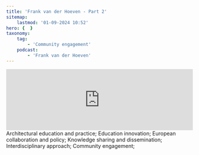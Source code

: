 ```yaml
---
title: 'Frank van der Hoeven - Part 2'
sitemap:
    lastmod: '01-09-2024 10:52'
hero: {  }
taxonomy:
    tag:
        - 'Community engagement'
    podcast:
        - 'Frank van der Hoeven'
---
```


<iframe title="digineb" width="100%" height="166" scrolling="no" frameborder="no" allow="autoplay" src="https://w.soundcloud.com/player/?url=https%3A//api.soundcloud.com/tracks/1908103331&color=%234b4815&auto_play=false&hide_related=false&show_comments=true&show_user=true&show_reposts=false&show_teaser=false"></iframe>
Architectural education and practice;
Education innovation;
European collaboration and policy;
Knowledge sharing and dissemination;
Interdisciplinary approach;
Community engagement;